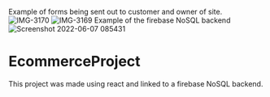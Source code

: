 Example of forms being sent out to customer and owner of site.
![IMG-3170](https://user-images.githubusercontent.com/104876738/172389524-162fbc46-d433-4079-b2b6-b836e0dd225c.jpg)
![IMG-3169](https://user-images.githubusercontent.com/104876738/172389526-6c7621b9-cb90-4929-8207-1217ead9c59e.jpg)
Example of the firebase NoSQL backend
![Screenshot 2022-06-07 085431](https://user-images.githubusercontent.com/104876738/172389527-b5878d9a-8ff3-471e-af0d-7848d931dd7e.png)
# EcommerceProject
This project was made using react and linked to a firebase NoSQL backend.
